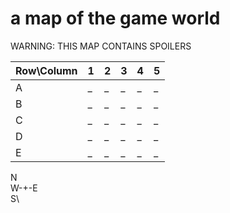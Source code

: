 # a map of the game world
WARNING: THIS MAP CONTAINS SPOILERS

Row\Column | 1 | 2 | 3 | 4 | 5
-----------|---|---|---|---|--
A          | _ | _ | _ | _ | _
B          | _ | _ | _ | _ | _
C          | _ | _ | _ | _ | _
D          | _ | _ | _ | _ | _
E          | _ | _ | _ | _ | _

  N\
W-+-E\
  S\
